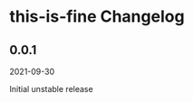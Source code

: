 # this-is-fine Changelog

<!-- markdownlint-disable no-trailing-punctuation -->

## 0.0.1

2021-09-30

Initial unstable release
